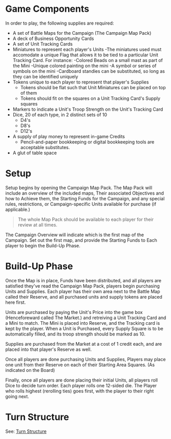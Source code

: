 # Game Components

In order to play, the following supplies are required:
- A set of Battle Maps for the Campaign (The Campaign Map Pack)
- A deck of Business Opportunity Cards
- A set of Unit Tracking Cards
- Miniatures to represent each player's Units
    -The miniatures used must accomodate a unique Flag that allows it to be tied to a particular Unit Tracking Card.  For instance:
      -Colored Beads on a small mast as part of the Mini
      -Unique colored painting on the mini
      -A symbol or series of symbols on the mini
    -Cardboard standies can be substituted, so long as they can be identified uniquely
- Tokens unique to each player to represent that player's Supplies
  - Tokens should be flat such that Unit Miniatures can be placed on top of them
  - Tokens should fit on the squares on a Unit Tracking Card's Supply squares
- Markers to indicate a Unit's Troop Strength on the Unit's Tracking Card
- Dice, 20 of each type, in 2 distinct sets of 10
  - D4's
  - D8's
  - D12's
- A supply of play money to represent in-game Credits
  - Pencil-and-paper bookkeeping or digital bookkeeping tools are acceptable substitutes.
- A glut of table space

# Setup
Setup begins by opening the Campaign Map Pack.  The Map Pack will include an overview of the included maps, Their associated Objectives and how to Achieve them, the Starting Funds for the Campaign, and any special rules, restrictions, or Campaign-specific Units available for purchase (if applicable.)  

>The whole Map Pack should be available to each player for their review at all times.

The Campaign Overview will indicate which is the first map of the Campaign.  Set out the first map, and provide the Starting Funds to Each player to begin the Build-Up Phase.

# Build-Up Phase
Once the Map is in place, Funds have been distributed, and all players are satisfied they've read the Campaign Map Pack, players begin purchasing Units and Supplies. Each player has their own area next to the Battle Map called their Reserve, and all purchased units and supply tokens are placed here first. 

Units are purchased by paying the Unit's Price into the game box (Henceforeward called The Market.) and retreiving a Unit Tracking Card and a Mini to match.  The Mini is placed into Reserve, and the Tracking card is kept by the player.  When a Unit is Purchased, every Supply Square is to be automatically filled, and its troop strength should be marked as 10. 

Supplies are purchased from the Market at a cost of 1 credit each, and are placed into that player's Reserve as well. 

Once all players are done purchasing Units and Supplies, Players may place one unit from their Reserve on each of their Starting Area Squares. (As indicated on the Board)

Finally, once all players are done placing their initial Units, all players roll Dice to decide turn order.  Each player rolls one 12-sided die.  The Player who rolls highest (rerolling ties) goes first, with the player to their right going next.  

# Turn Structure

See: [Turn Structure](./TurnStructure/TurnStructure.md)
